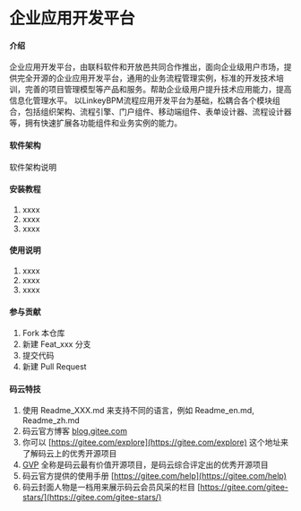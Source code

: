 # 企业应用开发平台

#### 介绍
  企业应用开发平台，由联科软件和开放邑共同合作推出，面向企业级用户市场，提供完全开源的企业应用开发平台，通用的业务流程管理实例，标准的开发技术培训，完善的项目管理模型等产品和服务。帮助企业级用户提升技术应用能力，提高信息化管理水平。 以LinkeyBPM流程应用开发平台为基础，松耦合各个模块组合，包括组织架构、流程引擎、门户组件、移动端组件、表单设计器、流程设计器等，拥有快速扩展各功能组件和业务实例的能力。

#### 软件架构
软件架构说明


#### 安装教程

1.  xxxx
2.  xxxx
3.  xxxx

#### 使用说明

1.  xxxx
2.  xxxx
3.  xxxx

#### 参与贡献

1.  Fork 本仓库
2.  新建 Feat_xxx 分支
3.  提交代码
4.  新建 Pull Request


#### 码云特技

1.  使用 Readme\_XXX.md 来支持不同的语言，例如 Readme\_en.md, Readme\_zh.md
2.  码云官方博客 [blog.gitee.com](https://blog.gitee.com)
3.  你可以 [https://gitee.com/explore](https://gitee.com/explore) 这个地址来了解码云上的优秀开源项目
4.  [GVP](https://gitee.com/gvp) 全称是码云最有价值开源项目，是码云综合评定出的优秀开源项目
5.  码云官方提供的使用手册 [https://gitee.com/help](https://gitee.com/help)
6.  码云封面人物是一档用来展示码云会员风采的栏目 [https://gitee.com/gitee-stars/](https://gitee.com/gitee-stars/)
